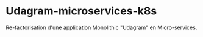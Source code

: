 # Udagram-microservices-k8s
Re-factorisation d'une application Monolithic "Udagram" en Micro-services.

